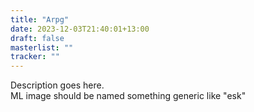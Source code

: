 ```yaml
---
title: "Arpg"
date: 2023-12-03T21:40:01+13:00
draft: false
masterlist: ""
tracker: ""
---
```



Description goes here.  
ML image should be named something generic like "esk"